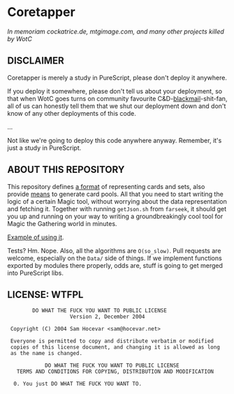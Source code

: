 Coretapper
===

_In memoriam cockatrice.de, mtgimage.com, and many other projects killed by WotC_

DISCLAIMER
---

Coretapper is merely a study in PureScript, please don't deploy it anywhere.

If you deploy it somewhere, please don't tell us about your deployment, so
that when WotC goes turns on community favourite
C&D-[blackmail](http://magiccards.info/scans/en/on/127.jpg)-shit-fan,
all of us can honestly tell them that we shut our deployment down and don't
know of any other deployments of this code.

…

Not like we're going to deploy this code anywhere anyway. Remember, it's
just a study in PureScript.

ABOUT THIS REPOSITORY
---

This repository defines [a format](https://github.com/magic-tools/coretapper/blob/master/docs/MTG/Cards.md#card)
of representing cards and sets, also provide [means](https://github.com/magic-tools/coretapper/blob/master/docs/MTG/Pools.md)
to generate card pools. All that you need to start writing the logic of a certain Magic tool, without worrying about
the data representation and fetching it. Together with running `getJson.sh` from `farseek`, it should get you
up and running on your way to writing a groundbreakingly cool tool for Magic the Gathering world in minutes.

[Example of using it](https://github.com/magic-tools/coretapper/blob/master/src/Main.purs).

Tests? Hm. Nope. Also, all the algorithms are `O(so_slow)`. Pull requests are welcome, especially on the `Data/` side of things.
If we implement functions exported by modules there properly, odds are, stuff is going to get merged into PureScript libs.

LICENSE: WTFPL
---

```
        DO WHAT THE FUCK YOU WANT TO PUBLIC LICENSE 
                    Version 2, December 2004 

 Copyright (C) 2004 Sam Hocevar <sam@hocevar.net> 

 Everyone is permitted to copy and distribute verbatim or modified 
 copies of this license document, and changing it is allowed as long 
 as the name is changed. 

            DO WHAT THE FUCK YOU WANT TO PUBLIC LICENSE 
   TERMS AND CONDITIONS FOR COPYING, DISTRIBUTION AND MODIFICATION 

  0. You just DO WHAT THE FUCK YOU WANT TO.
```
